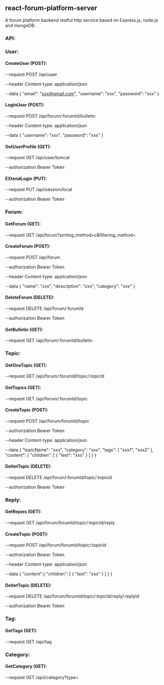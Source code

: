 ## react-forum-platform-server
A forum platform backend restful http service based on Express.js, node.js and mongoDB.


### API:
### User:
#### CreateUser (POST):

--request POST /api/user 

--header Content-type: application/json

--data
{
  "email": "xxx@gmail.com",
  "username": "xxx",
  "password": "xxx"
}

#### LoginUser (POST):

--request POST /api/forum/:forumId/bulletin

--header Content-type: application/json

--data
{
  "username": "xxx",
  "password": "xxx"
}

#### GetUserProfile (GET):

--request GET /api/user/tomcat

--authorization Bearer Token

#### EXtendLogin (PUT):

--request PUT /api/session/local

--authorization Bearer Token

### Forum:
#### GetForum (GET):

--request GET /api/forum?sorting_method=c&filtering_method=

#### CreateForum (POST):

--request POST /api/forum

--authorization Bearer Token

--header Content-type: application/json

--data
{
	"name": "xxx",
	"description": "xxx",
	"category": "xxx"
}

#### DeleteForum (DELETE):

--request DELETE /api/forum/:forumId

--authorization Bearer Token

#### GetBulletin (GET):

--request GET /api/forum/:forumId/bulletin

### Topic:
#### GetOneTopic (GET):

--request GET /api/forum/:forumId/topic/:topicId

#### GetTopics (GET):

--request GET /api/forum/:forumId/topic

#### CreateTopic (POST):

--request POST /api/forum/forumId/topic

--authorization Bearer Token

--header Content-type: application/json

--data
{
    "topicName": "xxx",
    "category": "xxx",
    "tags": [
        "xxx1",
        "xxx2"
    ],
    "content": {
        "children": [
            {
                "text": "xxx"
            }
        ]
    }
}

#### DeltetTopic (DELETE):

--request DELETE /api/forum/:forumId/topic/:topicId

--authorization Bearer Token

### Reply:
#### GetRepies (GET):

--request GET /api/forum/forumId/topic/:topicId/reply

#### CreateTopic (POST):

--request POST /api/forum/forumId/topic/:topicId

--authorization Bearer Token

--header Content-type: application/json

--data
{
	"content":{
            "children": [
                {
                    "text": "xxx"
                }
            ]
        }
}

#### DeltetTopic (DELETE):

--request DELETE /api/forum/forumId/topic/:topicId/reply/:replyId

--authorization Bearer Token

### Tag:
#### GetTags (GET):

--request GET /api/tag

### Category:
#### GetCategory (GET):

--request GET /apii/category?type=
